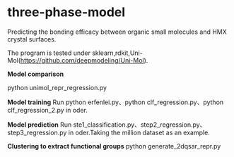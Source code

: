 # three-phase-model
Predicting the bonding efficacy between organic small molecules and HMX crystal surfaces.

The program is tested under sklearn,rdkit,Uni-Mol(https://github.com/deepmodeling/Uni-Mol).

**Model comparison**

python unimol_repr_regression.py

**Model training**
Run python erfenlei.py、python clf_regression.py、python clf_regression_2.py in oder.

**Model prediction**
Run ste1_classification.py、step2_regression.py、step3_regression.py in oder.Taking the million dataset as an example.

**Clustering  to extract functional groups**
python generate_2dqsar_repr.py

